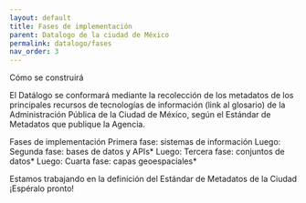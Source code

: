```yaml
---
layout: default
title: Fases de implementación 
parent: Datalogo de la ciudad de México
permalink: datalogo/fases
nav_order: 3
---
```


Cómo se construirá 

El Datálogo se conformará mediante la recolección de los metadatos de los principales recursos de tecnologías de información (link al glosario) de la Administración Pública de la Ciudad de México, según el Estándar de Metadatos que publique la Agencia. 

Fases de implementación 
Primera fase: sistemas de información 
Luego: Segunda fase: bases de datos y APIs*
Luego: Tercera fase: conjuntos de datos*
Luego: Cuarta fase: capas geoespaciales* 


Estamos trabajando en la definición del Estándar de Metadatos de la Ciudad ¡Espéralo pronto! 

